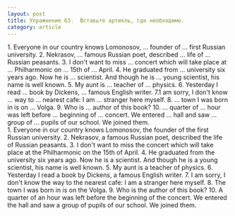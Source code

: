 ```yaml
---
layout: post
title: Упражнение 63.  Вставьте артикль, где необходимо.
category: article
---
```

<section class="question">
1. Everyone in our country knows Lomonosov, ... founder of ... first Russian university. 2. Nekrasov, ... famous Russian poet, described ... life of ... Russian peasants. 3. I don't want to miss ... concert which will take place at ... Philharmonic on ... 15th of ... April. 4. He graduated from ... university six years ago. Now he is ... scientist. And though he is ... young scientist, his name is well known. 5. My aunt is ... teacher of ... physics. 6. Yesterday I read ... book by Dickens, ... famous English writer. 7.1 am sorry, I don't know ... way to ... nearest cafe: I am ... stranger here myself. 8. ... town I was born in is on ... Volga. 9. Who is ... author of this book? 10. ... quarter of ... hour was left before ... beginning of ... concert. We entered ... hall and saw ... group of ... pupils of our school. We joined them.
</section>

<section class="answer">
1. Everyone in our country knows Lomonosov, the founder of the first Russian university. 2. Nekrasov, a famous Russian poet, described the life of Russian peasants. 3. I don't want to miss the concert which will take place at the Philharmonic on the 15th of April. 4. He graduated from the university six years ago. Now he is a scientist. And though he is a young scientist, his name is well known. 5. My aunt is a teacher of physics. 6. Yesterday I read a book by Dickens, a famous English writer. 7. I am sorry, I don't know the way to the nearest cafe: I am a stranger here myself. 8. The town I was born in is on the Volga. 9. Who is the author of this book? 10. A quarter of an hour was left before the beginning of the concert. We entered the hall and saw a group of pupils of our school. We joined them.
</section>